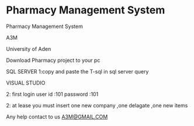 # Pharmacy Management System
Pharmacy Management System


A3M


University of Aden




Download Pharmacy project to your pc
 
SQL SERVER
1:copy and paste the T-sql in sql server query


VISUAL STUDIO


2: first login
user id :101
password :101

2: at lease you must insert one  new company ,one delagate ,one new items 


Any help contact to us A3M@GMAIL.COM

